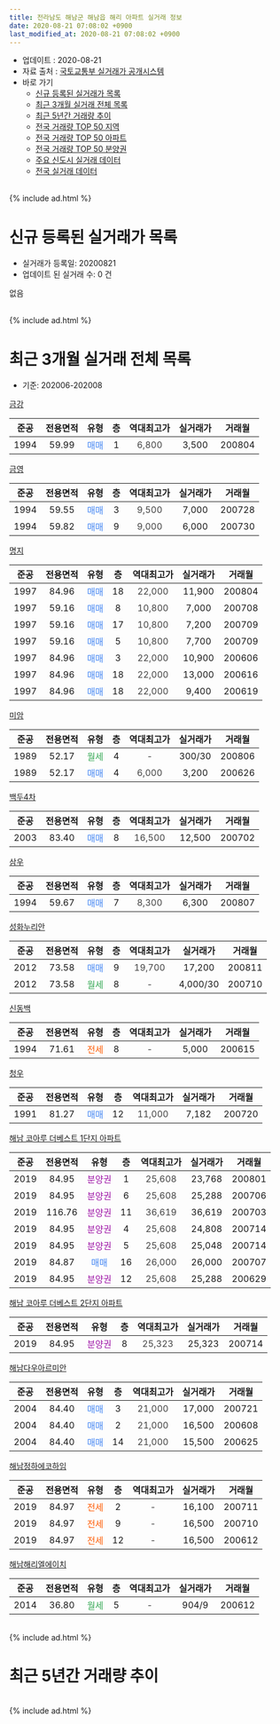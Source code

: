 ```yaml
---
title: 전라남도 해남군 해남읍 해리 아파트 실거래 정보
date: 2020-08-21 07:08:02 +0900
last_modified_at: 2020-08-21 07:08:02 +0900
---
```


* 업데이트 : 2020-08-21
* 자료 출처 : [국토교통부 실거래가 공개시스템](http://rt.molit.go.kr)
* 바로 가기
    * [신규 등록된 실거래가 목록](#신규-등록된-실거래가-목록)
    * [최근 3개월 실거래 전체 목록](#최근-3개월-실거래-전체-목록)
    * [최근 5년간 거래량 추이](#최근-5년간-거래량-추이)
    * [전국 거래량 TOP 50 지역](https://inasie.github.io/apt-trade-info/최근-3개월-전국에서-가장-거래가-많이-발생한-지역)
    * [전국 거래량 TOP 50 아파트](https://inasie.github.io/apt-trade-info/최근-3개월-전국에서-가장-거래가-많이-발생한-아파트)
    * [전국 거래량 TOP 50 분양권](https://inasie.github.io/apt-trade-info/최근-3개월-전국에서-가장-거래가-많이-발생한-분양권)
    * [주요 신도시 실거래 데이터](https://inasie.github.io/apt-trade-info/주요-신도시)
    * [전국 실거래 데이터](https://inasie.github.io/apt-trade-info/전국)
<br>
{% include ad.html %}
<br>

# 신규 등록된 실거래가 목록
* 실거래가 등록일: 20200821
* 업데이트 된 실거래 수: 0 건

없음

<br>
{% include ad.html %}
<br>

# 최근 3개월 실거래 전체 목록
* 기준: 202006-202008


[금강](https://search.naver.com/search.naver?query=%EC%A0%84%EB%9D%BC%EB%82%A8%EB%8F%84+%ED%95%B4%EB%82%A8%EA%B5%B0+%ED%95%B4%EB%82%A8%EC%9D%8D+%ED%95%B4%EB%A6%AC+%EA%B8%88%EA%B0%95)

|준공|전용면적|유형|층|역대최고가|실거래가|거래월|
|:---:|:---:|:---:|:---:|:---:|:---:|:---:|
|1994|59.99|<span style="color:#4285f3">매매</span>|1|<span style="color:#444444">6,800</span>|3,500|200804|

[금영](https://search.naver.com/search.naver?query=%EC%A0%84%EB%9D%BC%EB%82%A8%EB%8F%84+%ED%95%B4%EB%82%A8%EA%B5%B0+%ED%95%B4%EB%82%A8%EC%9D%8D+%ED%95%B4%EB%A6%AC+%EA%B8%88%EC%98%81)

|준공|전용면적|유형|층|역대최고가|실거래가|거래월|
|:---:|:---:|:---:|:---:|:---:|:---:|:---:|
|1994|59.55|<span style="color:#4285f3">매매</span>|3|<span style="color:#444444">9,500</span>|7,000|200728|
|1994|59.82|<span style="color:#4285f3">매매</span>|9|<span style="color:#444444">9,000</span>|6,000|200730|

[명지](https://search.naver.com/search.naver?query=%EC%A0%84%EB%9D%BC%EB%82%A8%EB%8F%84+%ED%95%B4%EB%82%A8%EA%B5%B0+%ED%95%B4%EB%82%A8%EC%9D%8D+%ED%95%B4%EB%A6%AC+%EB%AA%85%EC%A7%80)

|준공|전용면적|유형|층|역대최고가|실거래가|거래월|
|:---:|:---:|:---:|:---:|:---:|:---:|:---:|
|1997|84.96|<span style="color:#4285f3">매매</span>|18|<span style="color:#444444">22,000</span>|11,900|200804|
|1997|59.16|<span style="color:#4285f3">매매</span>|8|<span style="color:#444444">10,800</span>|7,000|200708|
|1997|59.16|<span style="color:#4285f3">매매</span>|17|<span style="color:#444444">10,800</span>|7,200|200709|
|1997|59.16|<span style="color:#4285f3">매매</span>|5|<span style="color:#444444">10,800</span>|7,700|200709|
|1997|84.96|<span style="color:#4285f3">매매</span>|3|<span style="color:#444444">22,000</span>|10,900|200606|
|1997|84.96|<span style="color:#4285f3">매매</span>|18|<span style="color:#444444">22,000</span>|13,000|200616|
|1997|84.96|<span style="color:#4285f3">매매</span>|18|<span style="color:#444444">22,000</span>|9,400|200619|

[미암](https://search.naver.com/search.naver?query=%EC%A0%84%EB%9D%BC%EB%82%A8%EB%8F%84+%ED%95%B4%EB%82%A8%EA%B5%B0+%ED%95%B4%EB%82%A8%EC%9D%8D+%ED%95%B4%EB%A6%AC+%EB%AF%B8%EC%95%94)

|준공|전용면적|유형|층|역대최고가|실거래가|거래월|
|:---:|:---:|:---:|:---:|:---:|:---:|:---:|
|1989|52.17|<span style="color:#34a853">월세</span>|4|<span style="color:#444444">-</span>|300/30|200806|
|1989|52.17|<span style="color:#4285f3">매매</span>|4|<span style="color:#444444">6,000</span>|3,200|200626|

[백두4차](https://search.naver.com/search.naver?query=%EC%A0%84%EB%9D%BC%EB%82%A8%EB%8F%84+%ED%95%B4%EB%82%A8%EA%B5%B0+%ED%95%B4%EB%82%A8%EC%9D%8D+%ED%95%B4%EB%A6%AC+%EB%B0%B1%EB%91%904%EC%B0%A8)

|준공|전용면적|유형|층|역대최고가|실거래가|거래월|
|:---:|:---:|:---:|:---:|:---:|:---:|:---:|
|2003|83.40|<span style="color:#4285f3">매매</span>|8|<span style="color:#444444">16,500</span>|12,500|200702|

[삼우](https://search.naver.com/search.naver?query=%EC%A0%84%EB%9D%BC%EB%82%A8%EB%8F%84+%ED%95%B4%EB%82%A8%EA%B5%B0+%ED%95%B4%EB%82%A8%EC%9D%8D+%ED%95%B4%EB%A6%AC+%EC%82%BC%EC%9A%B0)

|준공|전용면적|유형|층|역대최고가|실거래가|거래월|
|:---:|:---:|:---:|:---:|:---:|:---:|:---:|
|1994|59.67|<span style="color:#4285f3">매매</span>|7|<span style="color:#444444">8,300</span>|6,300|200807|

[성화누리안](https://search.naver.com/search.naver?query=%EC%A0%84%EB%9D%BC%EB%82%A8%EB%8F%84+%ED%95%B4%EB%82%A8%EA%B5%B0+%ED%95%B4%EB%82%A8%EC%9D%8D+%ED%95%B4%EB%A6%AC+%EC%84%B1%ED%99%94%EB%88%84%EB%A6%AC%EC%95%88)

|준공|전용면적|유형|층|역대최고가|실거래가|거래월|
|:---:|:---:|:---:|:---:|:---:|:---:|:---:|
|2012|73.58|<span style="color:#4285f3">매매</span>|9|<span style="color:#444444">19,700</span>|17,200|200811|
|2012|73.58|<span style="color:#34a853">월세</span>|8|<span style="color:#444444">-</span>|4,000/30|200710|

[신동백](https://search.naver.com/search.naver?query=%EC%A0%84%EB%9D%BC%EB%82%A8%EB%8F%84+%ED%95%B4%EB%82%A8%EA%B5%B0+%ED%95%B4%EB%82%A8%EC%9D%8D+%ED%95%B4%EB%A6%AC+%EC%8B%A0%EB%8F%99%EB%B0%B1)

|준공|전용면적|유형|층|역대최고가|실거래가|거래월|
|:---:|:---:|:---:|:---:|:---:|:---:|:---:|
|1994|71.61|<span style="color:#ff5a00">전세</span>|8|<span style="color:#444444">-</span>|5,000|200615|

[청우](https://search.naver.com/search.naver?query=%EC%A0%84%EB%9D%BC%EB%82%A8%EB%8F%84+%ED%95%B4%EB%82%A8%EA%B5%B0+%ED%95%B4%EB%82%A8%EC%9D%8D+%ED%95%B4%EB%A6%AC+%EC%B2%AD%EC%9A%B0)

|준공|전용면적|유형|층|역대최고가|실거래가|거래월|
|:---:|:---:|:---:|:---:|:---:|:---:|:---:|
|1991|81.27|<span style="color:#4285f3">매매</span>|12|<span style="color:#444444">11,000</span>|7,182|200720|

[해남 코아루 더베스트 1단지 아파트](https://search.naver.com/search.naver?query=%EC%A0%84%EB%9D%BC%EB%82%A8%EB%8F%84+%ED%95%B4%EB%82%A8%EA%B5%B0+%ED%95%B4%EB%82%A8%EC%9D%8D+%ED%95%B4%EB%A6%AC+%ED%95%B4%EB%82%A8+%EC%BD%94%EC%95%84%EB%A3%A8+%EB%8D%94%EB%B2%A0%EC%8A%A4%ED%8A%B8+1%EB%8B%A8%EC%A7%80+%EC%95%84%ED%8C%8C%ED%8A%B8)

|준공|전용면적|유형|층|역대최고가|실거래가|거래월|
|:---:|:---:|:---:|:---:|:---:|:---:|:---:|
|2019|84.95|<span style="color:#9C11A5">분양권</span>|1|<span style="color:#444444">25,608</span>|23,768|200801|
|2019|84.95|<span style="color:#9C11A5">분양권</span>|6|<span style="color:#444444">25,608</span>|25,288|200706|
|2019|116.76|<span style="color:#9C11A5">분양권</span>|11|<span style="color:#444444">36,619</span>|36,619|200703|
|2019|84.95|<span style="color:#9C11A5">분양권</span>|4|<span style="color:#444444">25,608</span>|24,808|200714|
|2019|84.95|<span style="color:#9C11A5">분양권</span>|5|<span style="color:#444444">25,608</span>|25,048|200714|
|2019|84.87|<span style="color:#4285f3">매매</span>|16|<span style="color:#444444">26,000</span>|26,000|200707|
|2019|84.95|<span style="color:#9C11A5">분양권</span>|12|<span style="color:#444444">25,608</span>|25,288|200629|

[해남 코아루 더베스트 2단지 아파트](https://search.naver.com/search.naver?query=%EC%A0%84%EB%9D%BC%EB%82%A8%EB%8F%84+%ED%95%B4%EB%82%A8%EA%B5%B0+%ED%95%B4%EB%82%A8%EC%9D%8D+%ED%95%B4%EB%A6%AC+%ED%95%B4%EB%82%A8+%EC%BD%94%EC%95%84%EB%A3%A8+%EB%8D%94%EB%B2%A0%EC%8A%A4%ED%8A%B8+2%EB%8B%A8%EC%A7%80+%EC%95%84%ED%8C%8C%ED%8A%B8)

|준공|전용면적|유형|층|역대최고가|실거래가|거래월|
|:---:|:---:|:---:|:---:|:---:|:---:|:---:|
|2019|84.95|<span style="color:#9C11A5">분양권</span>|8|<span style="color:#444444">25,323</span>|25,323|200714|

[해남다우아르미안](https://search.naver.com/search.naver?query=%EC%A0%84%EB%9D%BC%EB%82%A8%EB%8F%84+%ED%95%B4%EB%82%A8%EA%B5%B0+%ED%95%B4%EB%82%A8%EC%9D%8D+%ED%95%B4%EB%A6%AC+%ED%95%B4%EB%82%A8%EB%8B%A4%EC%9A%B0%EC%95%84%EB%A5%B4%EB%AF%B8%EC%95%88)

|준공|전용면적|유형|층|역대최고가|실거래가|거래월|
|:---:|:---:|:---:|:---:|:---:|:---:|:---:|
|2004|84.40|<span style="color:#4285f3">매매</span>|3|<span style="color:#444444">21,000</span>|17,000|200721|
|2004|84.40|<span style="color:#4285f3">매매</span>|2|<span style="color:#444444">21,000</span>|16,500|200608|
|2004|84.40|<span style="color:#4285f3">매매</span>|14|<span style="color:#444444">21,000</span>|15,500|200625|

[해남정하에코하임](https://search.naver.com/search.naver?query=%EC%A0%84%EB%9D%BC%EB%82%A8%EB%8F%84+%ED%95%B4%EB%82%A8%EA%B5%B0+%ED%95%B4%EB%82%A8%EC%9D%8D+%ED%95%B4%EB%A6%AC+%ED%95%B4%EB%82%A8%EC%A0%95%ED%95%98%EC%97%90%EC%BD%94%ED%95%98%EC%9E%84)

|준공|전용면적|유형|층|역대최고가|실거래가|거래월|
|:---:|:---:|:---:|:---:|:---:|:---:|:---:|
|2019|84.97|<span style="color:#ff5a00">전세</span>|2|<span style="color:#444444">-</span>|16,100|200711|
|2019|84.97|<span style="color:#ff5a00">전세</span>|9|<span style="color:#444444">-</span>|16,500|200710|
|2019|84.97|<span style="color:#ff5a00">전세</span>|12|<span style="color:#444444">-</span>|16,500|200612|

[해남해리엘에이치](https://search.naver.com/search.naver?query=%EC%A0%84%EB%9D%BC%EB%82%A8%EB%8F%84+%ED%95%B4%EB%82%A8%EA%B5%B0+%ED%95%B4%EB%82%A8%EC%9D%8D+%ED%95%B4%EB%A6%AC+%ED%95%B4%EB%82%A8%ED%95%B4%EB%A6%AC%EC%97%98%EC%97%90%EC%9D%B4%EC%B9%98)

|준공|전용면적|유형|층|역대최고가|실거래가|거래월|
|:---:|:---:|:---:|:---:|:---:|:---:|:---:|
|2014|36.80|<span style="color:#34a853">월세</span>|5|<span style="color:#444444">-</span>|904/9|200612|


<br>
{% include ad.html %}
<br>

# 최근 5년간 거래량 추이


<div style="width:100%;">
    <canvas id="deal_progress" height="200"></canvas>
</div>

<script>
new Chart(document.getElementById("deal_progress"), {
    type: 'line',
    data: {
        labels: ['201508','201509','201510','201511','201512','201601','201602','201603','201604','201605','201606','201607','201608','201609','201610','201611','201612','201701','201702','201703','201704','201705','201706','201707','201708','201709','201710','201711','201712','201801','201802','201803','201804','201805','201806','201807','201808','201809','201810','201811','201812','201901','201902','201903','201904','201905','201906','201907','201908','201909','201910','201911','201912','202001','202002','202003','202004','202005','202006','202007','202008'],
        datasets: [{
            label: '매매',
            pointRadius: 1,
            data: [7, 9, 8, 8, 7, 4, 8, 7, 8, 9, 5, 3, 3, 3, 8, 5, 7, 3, 8, 5, 6, 6, 6, 7, 6, 9, 7, 8, 4, 6, 8, 7, 9, 15, 11, 8, 5, 9, 9, 4, 2, 5, 8, 7, 6, 4, 11, 7, 10, 19, 18, 15, 13, 11, 7, 13, 10, 15, 7, 14, 5],
            borderColor: "rgba(255, 201, 14, 1)",
            backgroundColor: "rgba(255, 201, 14, 0.5)",
            fill: false,
            lineTension: 0
        },{
            label: '전월세',
            pointRadius: 1,
            data: [4, 1, 1, 0, 2, 3, 0, 1, 6, 3, 0, 2, 3, 2, 3, 3, 4, 4, 2, 3, 1, 1, 1, 1, 4, 1, 0, 1, 1, 4, 3, 6, 5, 2, 3, 0, 1, 0, 1, 0, 0, 0, 5, 4, 7, 7, 4, 6, 7, 10, 3, 6, 12, 25, 12, 6, 5, 2, 3, 3, 1],
            borderColor: "rgba(0, 141, 185, 1)",
            backgroundColor: "rgba(0, 141, 185, 0.5)",
            fill: false,
            lineTension: 0
        }
        ]
    },
    options: {
        responsive: true,
        title: {
            display: false
        },
        tooltips: {
            mode: 'index',
            intersect: false
        },
        hover: {
            mode: 'nearest',
            intersect: true
        },
        scales: {
            xAxes: [{
                display: true,
                scaleLabel: {
                    display: true,
                    labelString: '년/월'
                }
            }],
            yAxes: [{
                display: true,
                ticks: {
                    suggestedMin: 0,
                },
                scaleLabel: {
                    display: true,
                    labelString: '실거래 수'
                }
            }]
        }
    }
});

</script>


<br>
{% include ad.html %}
<br>

